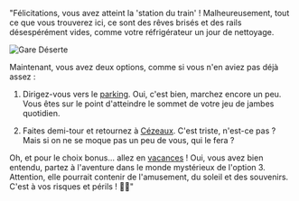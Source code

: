 "Félicitations, vous avez atteint la 'station du train' ! Malheureusement, tout ce que vous trouverez ici, ce sont des rêves brisés et des rails désespérément vides, comme votre réfrigérateur un jour de nettoyage.

![Gare Déserte](https://fastly.4sqi.net/img/general/600x600/41305124_Y_x5Wwx1tIfgBPWtREeclx1cFZxQtqU1Dhm1_W0KT-I.jpg)

Maintenant, vous avez deux options, comme si vous n'en aviez pas déjà assez :

1. Dirigez-vous vers le [parking](parking.md). Oui, c'est bien, marchez encore un peu. Vous êtes sur le point d'atteindre le sommet de votre jeu de jambes quotidien.

2. Faites demi-tour et retournez à [Cézeaux](cezeaux.md). C'est triste, n'est-ce pas ? Mais si on ne se moque pas un peu de vous, qui le fera ?

Oh, et pour le choix bonus... allez en [vacances](vacance.md) ! Oui, vous avez bien entendu, partez à l'aventure dans le monde mystérieux de l'option 3. Attention, elle pourrait contenir de l'amusement, du soleil et des souvenirs. C'est à vos risques et périls ! 🌴🍹"

